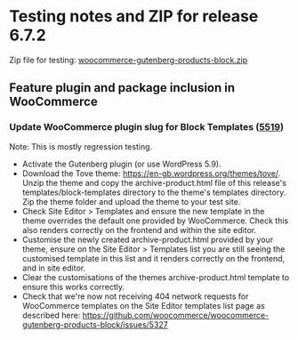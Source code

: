# Testing notes and ZIP for release 6.7.2

Zip file for testing: [woocommerce-gutenberg-products-block.zip](https://github.com/woocommerce/woocommerce-gutenberg-products-block/files/7886795/woocommerce-gutenberg-products-block.zip)

## Feature plugin and package inclusion in WooCommerce

### Update WooCommerce plugin slug for Block Templates ([5519](https://github.com/woocommerce/woocommerce-gutenberg-products-block/pull/5519))

Note: This is mostly regression testing.

-   Activate the Gutenberg plugin (or use WordPress 5.9).
-   Download the Tove theme: <https://en-gb.wordpress.org/themes/tove/>. Unzip the theme and copy the archive-product.html file of this release's templates/block-templates directory to the theme's templates directory. Zip the theme folder and upload the theme to your test site.
-   Check Site Editor > Templates and ensure the new template in the theme overrides the default one provided by WooCommerce. Check this also renders correctly on the frontend and within the site editor.
-   Customise the newly created archive-product.html provided by your theme, ensure on the Site Editor > Templates list you are still seeing the customised template in this list and it renders correctly on the frontend, and in site editor.
-   Clear the customisations of the themes archive-product.html template to ensure this works correctly.
-   Check that we're now not receiving 404 network requests for WooCommerce templates on the Site Editor templates list page as described here: <https://github.com/woocommerce/woocommerce-gutenberg-products-block/issues/5327>
